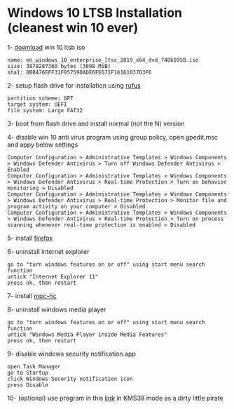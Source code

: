 # Windows 10 LTSB Installation (cleanest win 10 ever)


1- [download](https://www.reddit.com/r/Piracy/comments/9kw6ff/windows_10_ltsc_2019_x64_en_iso/) win 10 ltsb iso
```
name: en_windows_10_enterprise_ltsc_2019_x64_dvd_74865958.iso
size: 3878287360 bytes (3698 MiB)
sha1: 0B8476EFF31F957590ADE6FE671F16161037D3F6
```


2- setup flash drive for installation using [rufus](https://github.com/pbatard/rufus/releases/download/v3.9/rufus-3.9p.exe)
```
partition scheme: GPT
target system: UEFI
file system: Large FAT32
```

3- boot from flash drive and install normal (not the N) version

4- disable win 10 anti virus program using group policy, open gpedit.msc and appy below settings
```
Computer Configuration > Administrative Templates > Windows Components > Windows Defender Antivirus > Turn off Windows Defender Antivirus > Enabled
Computer Configuration > Administrative Templates > Windows Components > Windows Defender Antivirus > Real-time Protection > Turn on behavior monitoring > Disabled 
Computer Configuration > Administrative Templates > Windows Components > Windows Defender Antivirus > Real-time Protection > Monitor file and program activity on your computer > Disabled 
Computer Configuration > Administrative Templates > Windows Components > Windows Defender Antivirus > Real-time Protection > Turn on process scanning whenever real-time protection is enabled > Disabled 
```

5- install [firefox](https://www.mozilla.org/en-US/firefox/download/thanks/)

6- uninstall internet explorer
```
go to "turn windows features on or off" using start menu search function
untick "Internet Explorer 11"
press ok, then restart
```

7- install [mpc-hc](https://mpc-hc.org/)

8- uninstall windows media player
```
go to "turn windows features on or off" using start menu search function
untick "Windows Media Player inside Media Features"
press ok, then restart
```
9- disable windows security notification app
```
open Task Manager
go to Startup
click Windows Secority notification icon
press Disable
```

10- (optional) use program in this [link](https://github.com/CHEF-KOCH/HWIDGEN-SRC/raw/master/src/externals/hwid.kms38.gen.mk6.exe) in KMS38 mode as a dirty little pirate



